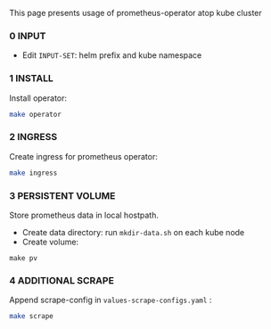 This page presents usage of prometheus-operator atop kube cluster

### 0 INPUT
* Edit ```INPUT-SET```: helm prefix and kube namespace


### 1 INSTALL
Install operator:
```bash
make operator
```

### 2 INGRESS
Create ingress for prometheus operator:
```bash
make ingress
```


### 3 PERSISTENT VOLUME
Store prometheus data in local hostpath.

* Create data directory: run ```mkdir-data.sh``` on each kube node
* Create volume:
```
make pv
```


### 4 ADDITIONAL SCRAPE
Append scrape-config in  ```values-scrape-configs.yaml``` :
```bash
make scrape
```


